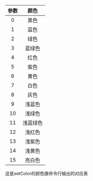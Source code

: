 | 参数 | 颜色   |
|:------------------------------:|:----:|
| 0                              | 黑色   |
| 1                              | 蓝色   |
| 2                              | 绿色   |
| 3                              | 蓝绿色  |
| 4                              | 红色   |
| 5                              | 紫色   |
| 6                              | 黄色   |
| 7                              | 白色   |
| 8                              | 灰色   |
| 9                              | 浅蓝色  |
| 10                             | 浅绿色  |
| 11                             | 浅蓝绿色 |
| 12                             | 浅红色  |
| 13                             | 浅紫色  |
| 14                             | 浅黄色  |
| 15                             | 亮白色  |

这是setColor的颜色跟命令行输出的对应表
